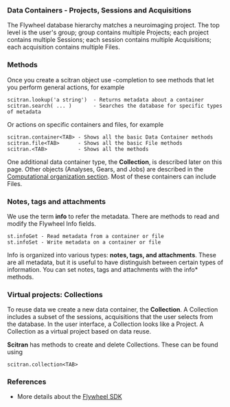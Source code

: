 ### Data Containers - Projects, Sessions and Acquisitions
The Flywheel database hierarchy matches a neuroimaging project. The top level is the user's group;  group contains multiple Projects; each project contains multiple Sessions; each session contains multiple Acquisitions; each acquisition contains multiple Files.

### Methods
Once you create a scitran object use <TAB>-completion to see methods that let you perform general actions, for example

    scitran.lookup('a string')  - Returns metadata about a container
    scitran.search( ... )       - Searches the database for specific types of metadata

Or actions on specific containers and files, for example

    scitran.container<TAB> - Shows all the basic Data Container methods
    scitran.file<TAB>      - Shows all the basic File methods 
    scitran.<TAB>          - Shows all the methods

One additional data container type, the **Collection**, is described later on this page. Other objects (Analyses, Gears, and Jobs) are described in the [Computational organization section](Computational-organization).  Most of these containers can include Files.

### Notes, tags and attachments

We use the term **info** to refer the metadata. There are methods to read and modify the Flywheel Info fields.

    st.infoGet - Read metadata from a container or file
    st.infoSet - Write metadata on a container or file

Info is organized into various types: **notes, tags, and attachments**.  These are all metadata, but it is useful to have distinguish between certain types of information. You can set notes, tags and attachments with the info* methods.

### Virtual projects:  Collections
To reuse data we create a new data container, the **Collection**. A Collection includes a subset of the sessions, acquisitions that the user selects from the database.  In the user interface, a Collection looks like a Project.  A Collection as a virtual project based on data reuse.  

**Scitran** has methods to create and delete Collections.  These can be found using

    scitran.collection<TAB>

### References

* More details about the [Flywheel SDK](https://flywheel-io.github.io/core/tags/4.4.5/matlab/getting_started.html)
